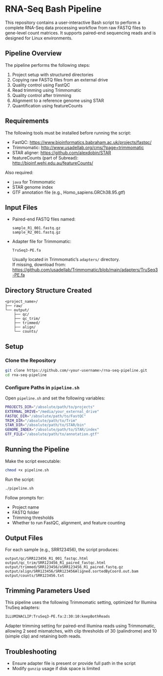 # RNA-Seq Bash Pipeline

This repository contains a user-interactive Bash script to perform a complete RNA-Seq data processing workflow from raw FASTQ files to gene-level count matrices. It supports paired-end sequencing reads and is designed for Linux environments.

## Pipeline Overview

The pipeline performs the following steps:

1. Project setup with structured directories  
2. Copying raw FASTQ files from an external drive  
3. Quality control using FastQC  
4. Read trimming using Trimmomatic  
5. Quality control after trimming  
6. Alignment to a reference genome using STAR  
7. Quantification using featureCounts

## Requirements

The following tools must be installed before running the script:

- FastQC: https://www.bioinformatics.babraham.ac.uk/projects/fastqc/
- Trimmomatic: http://www.usadellab.org/cms/?page=trimmomatic
- STAR aligner: https://github.com/alexdobin/STAR
- featureCounts (part of Subread): http://bioinf.wehi.edu.au/featureCounts/

Also required:
- `java` for Trimmomatic
- STAR genome index
- GTF annotation file (e.g., Homo_sapiens.GRCh38.95.gtf)

## Input Files

- Paired-end FASTQ files named:
  ```
  sample_R1_001.fastq.gz
  sample_R2_001.fastq.gz
  ```

- Adapter file for Trimmomatic:
  ```
  TruSeq3-PE.fa
  ```
  Usually located in Trimmomatic’s `adapters/` directory.  
  If missing, download from:
  https://github.com/usadellab/Trimmomatic/blob/main/adapters/TruSeq3-PE.fa
  
## Directory Structure Created

```
<project_name>/
├── raw/
└── output/
    ├── qc/
    ├── qc_trim/
    ├── trimmed/
    ├── align/
    └── counts/
```

## Setup

### Clone the Repository

```bash
git clone https://github.com/<your-username>/rna-seq-pipeline.git
cd rna-seq-pipeline
```

### Configure Paths in `pipeline.sh`

Open `pipeline.sh` and set the following variables:

```bash
PROJECTS_DIR="/absolute/path/to/projects"
EXTERNAL_DRIVE="/media/your_external_drive"
FASTQC_DIR="/absolute/path/to/FastQC"
TRIM_DIR="/absolute/path/to/Trim"
STAR_DIR="/absolute/path/to/STAR/bin"
GENOME_INDEX="/absolute/path/to/STAR/index"
GTF_FILE="/absolute/path/to/annotation.gtf"
```

## Running the Pipeline

Make the script executable:

```bash
chmod +x pipeline.sh
```

Run the script:

```bash
./pipeline.sh
```

Follow prompts for:
- Project name
- FASTQ folder
- Trimming thresholds
- Whether to run FastQC, alignment, and feature counting

## Output Files

For each sample (e.g., SRR123456), the script produces:

```
output/qc/SRR123456_R1_001_fastqc.html
output/qc_trim/SRR123456_R1_paired_fastqc.html
output/trimmed/SRR123456/oSRR123456_R1_paired.fastq.gz
output/align/SRR123456/SRR123456Aligned.sortedByCoord.out.bam
output/counts/SRR123456.txt
```

## Trimming Parameters Used

This pipeline uses the following Trimmomatic setting, optimized for Illumina TruSeq adapters:

```bash
ILLUMINACLIP:TruSeq3-PE.fa:2:30:10:keepBothReads
```

Adapter trimming setting for paired-end Illumina reads using Trimmomatic, allowing 2 seed mismatches, with clip thresholds of 30 (palindrome) and 10 (simple clip) and retaining both reads.

## Troubleshooting

- Ensure adapter file is present or provide full path in the script
- Modify `gunzip` usage if disk space is limited
